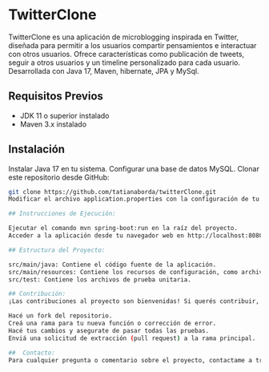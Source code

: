 # TwitterClone

TwitterClone es una aplicación de microblogging inspirada en Twitter, diseñada para permitir a los usuarios compartir pensamientos e interactuar con otros usuarios. 
Ofrece características como publicación de tweets, seguir a otros usuarios y un timeline personalizado para cada usuario. Desarrollada con Java 17, Maven, hibernate, JPA y MySql.

## Requisitos Previos

- JDK 11 o superior instalado
- Maven 3.x instalado

## Instalación

Instalar Java 17 en tu sistema.
Configurar una base de datos MySQL.
Clonar este repositorio desde GitHub:
```bash
git clone https://github.com/tatianaborda/twitterClone.git
Modificar el archivo application.properties con la configuración de tu base de datos MySQL.

## Instrucciones de Ejecución:

Ejecutar el comando mvn spring-boot:run en la raíz del proyecto.
Acceder a la aplicación desde tu navegador web en http://localhost:8080.

## Estructura del Proyecto:

src/main/java: Contiene el código fuente de la aplicación.
src/main/resources: Contiene los recursos de configuración, como archivos de propiedades y plantillas HTML.
src/test: Contiene los archivos de prueba unitaria.

## Contribución:
¡Las contribuciones al proyecto son bienvenidas! Si querés contribuir, segui estos pasos:

Hacé un fork del repositorio.
Creá una rama para tu nueva función o corrección de error.
Hacé tus cambios y asegurate de pasar todas las pruebas.
Enviá una solicitud de extracción (pull request) a la rama principal.

##  Contacto:
Para cualquier pregunta o comentario sobre el proyecto, contactame a través de mi mail tatiana0borda@gmail.com
